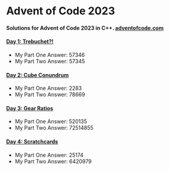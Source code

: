 # Advent of Code 2023
#### Solutions for Advent of Code 2023 in C++. [adventofcode.com](https://adventofcode.com/)


#### [Day 1: Trebuchet?!](day01/)
- My Part One Answer: 57346
- My Part Two Answer: 57345

#### [Day 2: Cube Conundrum](day02/)
- My Part One Answer: 2283
- My Part Two Answer: 78669

#### [Day 3: Gear Ratios](day03/)
- My Part One Answer: 520135 
- My Part Two Answer: 72514855

#### [Day 4: Scratchcards](day04/)
- My Part One Answer: 25174
- My Part Two Answer: 6420979

